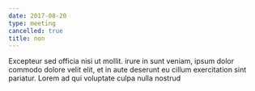 ```yaml
---
date: 2017-08-20
type: meeting
cancelled: true
title: non
---
```

Excepteur sed officia nisi ut mollit. irure in sunt veniam, ipsum dolor commodo dolore velit elit, et in aute deserunt eu cillum exercitation sint pariatur. Lorem ad qui voluptate culpa nulla nostrud